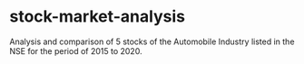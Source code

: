 # stock-market-analysis
Analysis and comparison of 5 stocks of the Automobile Industry listed in the NSE for the period of 2015 to 2020.
